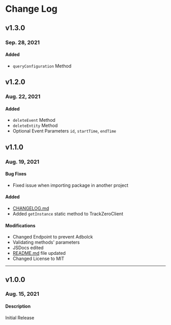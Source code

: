 # Change Log

## v1.3.0

### Sep. 28, 2021

#### Added

- `queryConfiguration` Method

## v1.2.0

### Aug. 22, 2021

#### Added

- `deleteEvent` Method
- `deleteEntity` Method
- Optional Event Parameters `id`, `startTime`, `endTime`

## v1.1.0

### Aug. 19, 2021

#### Bug Fixes

- Fixed issue when importing package in another project

#### Added

- [CHANGELOG.md](#change-log)
- Added `getInstance` static method to TrackZeroClient

#### Modifications

- Changed Endpoint to prevent Adbolck
- Validating methods' parameters
- JSDocs edited
- [README.md](./README.md) file updated
- Changed License to MIT

---

## v1.0.0

### Aug. 15, 2021

#### Description

Initial Release
